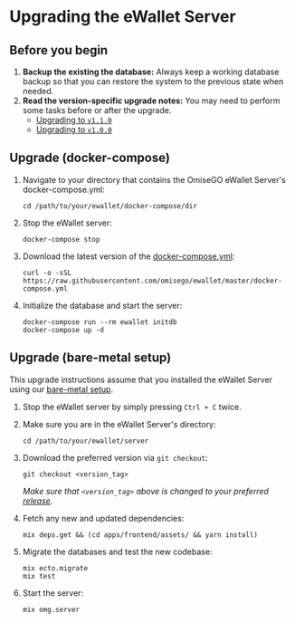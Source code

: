 # Upgrading the eWallet Server

## Before you begin

1. **Backup the existing the database:** Always keep a working database backup so that you can restore the system
to the previous state when needed.
2. **Read the version-specific upgrade notes:** You may need to perform some tasks before or after the upgrade.
    - [Upgrading to `v1.1.0`](v1.1.0.md)
    - [Upgrading to `v1.0.0`](v1.0.0.md)

## Upgrade (docker-compose)

1. Navigate to your directory that contains the OmiseGO eWallet Server's docker-compose.yml:

    ```shell
    cd /path/to/your/ewallet/docker-compose/dir
    ```

2. Stop the eWallet server:

    ```shell
    docker-compose stop
    ```

3. Download the latest version of the [docker-compose.yml](https://raw.githubusercontent.com/omisego/ewallet/master/docker-compose.yml):

    ```shell
    curl -o -sSL https://raw.githubusercontent.com/omisego/ewallet/master/docker-compose.yml
    ```

3. Initialize the database and start the server:

    ```shell
    docker-compose run --rm ewallet initdb
    docker-compose up -d
    ```

## Upgrade (bare-metal setup)

This upgrade instructions assume that you installed the eWallet Server using our [bare-metal setup](../bare_metal.md).

1. Stop the eWallet server by simply pressing `Ctrl + C` twice.

2. Make sure you are in the eWallet Server's directory:

    ```shell
    cd /path/to/your/ewallet/server
    ```

2. Download the preferred version via `git checkout`:

    ```shell
    git checkout <version_tag>
    ```

    _Make sure that `<version_tag>` above is changed to your preferred [release](https://github.com/omisego/ewallet/releases)._

3. Fetch any new and updated dependencies:

    ```shell
    mix deps.get && (cd apps/frontend/assets/ && yarn install)
    ```

4. Migrate the databases and test the new codebase:

    ```shell
    mix ecto.migrate
    mix test
    ```

5. Start the server:

    ```shell
    mix omg.server
    ```

